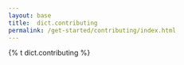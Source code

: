 ```yaml
---
layout: base
title:  dict.contributing
permalink: /get-started/contributing/index.html
---
```



{% t dict.contributing %}